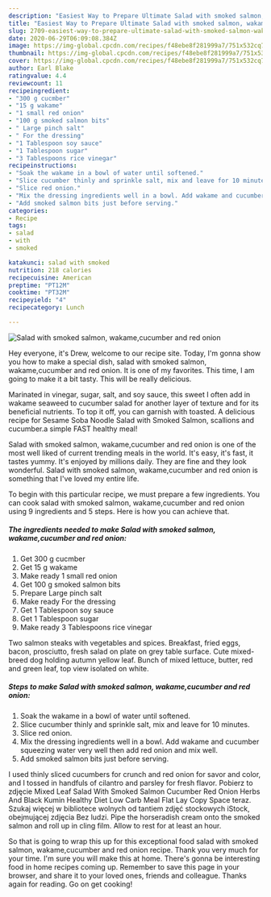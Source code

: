 ```yaml
---
description: "Easiest Way to Prepare Ultimate Salad with smoked salmon, wakame,cucumber and red onion"
title: "Easiest Way to Prepare Ultimate Salad with smoked salmon, wakame,cucumber and red onion"
slug: 2709-easiest-way-to-prepare-ultimate-salad-with-smoked-salmon-wakame-cucumber-and-red-onion
date: 2020-06-29T06:09:08.384Z
image: https://img-global.cpcdn.com/recipes/f48ebe8f281999a7/751x532cq70/salad-with-smoked-salmon-wakamecucumber-and-red-onion-recipe-main-photo.jpg
thumbnail: https://img-global.cpcdn.com/recipes/f48ebe8f281999a7/751x532cq70/salad-with-smoked-salmon-wakamecucumber-and-red-onion-recipe-main-photo.jpg
cover: https://img-global.cpcdn.com/recipes/f48ebe8f281999a7/751x532cq70/salad-with-smoked-salmon-wakamecucumber-and-red-onion-recipe-main-photo.jpg
author: Earl Blake
ratingvalue: 4.4
reviewcount: 11
recipeingredient:
- "300 g cucmber"
- "15 g wakame"
- "1 small red onion"
- "100 g smoked salmon bits"
- " Large pinch salt"
- " For the dressing"
- "1 Tablespoon soy sauce"
- "1 Tablespoon sugar"
- "3 Tablespoons rice vinegar"
recipeinstructions:
- "Soak the wakame in a bowl of water until softened."
- "Slice cucumber thinly and sprinkle salt, mix and leave for 10 minutes."
- "Slice red onion."
- "Mix the dressing ingredients well in a bowl. Add wakame and cucumber squeezing water very well then add red onion and mix well."
- "Add smoked salmon bits just before serving."
categories:
- Recipe
tags:
- salad
- with
- smoked

katakunci: salad with smoked 
nutrition: 218 calories
recipecuisine: American
preptime: "PT12M"
cooktime: "PT32M"
recipeyield: "4"
recipecategory: Lunch

---
```



![Salad with smoked salmon, wakame,cucumber and red onion](https://img-global.cpcdn.com/recipes/f48ebe8f281999a7/751x532cq70/salad-with-smoked-salmon-wakamecucumber-and-red-onion-recipe-main-photo.jpg)

Hey everyone, it's Drew, welcome to our recipe site. Today, I'm gonna show you how to make a special dish, salad with smoked salmon, wakame,cucumber and red onion. It is one of my favorites. This time, I am going to make it a bit tasty. This will be really delicious.

Marinated in vinegar, sugar, salt, and soy sauce, this sweet I often add in wakame seaweed to cucumber salad for another layer of texture and for its beneficial nutrients. To top it off, you can garnish with toasted. A delicious recipe for Sesame Soba Noodle Salad with Smoked Salmon, scallions and cucumber.a simple FAST healthy meal!

Salad with smoked salmon, wakame,cucumber and red onion is one of the most well liked of current trending meals in the world. It's easy, it's fast, it tastes yummy. It's enjoyed by millions daily. They are fine and they look wonderful. Salad with smoked salmon, wakame,cucumber and red onion is something that I've loved my entire life.


To begin with this particular recipe, we must prepare a few ingredients. You can cook salad with smoked salmon, wakame,cucumber and red onion using 9 ingredients and 5 steps. Here is how you can achieve that.

<!--inarticleads1-->

##### The ingredients needed to make Salad with smoked salmon, wakame,cucumber and red onion:

1. Get 300 g cucmber
1. Get 15 g wakame
1. Make ready 1 small red onion
1. Get 100 g smoked salmon bits
1. Prepare  Large pinch salt
1. Make ready  For the dressing
1. Get 1 Tablespoon soy sauce
1. Get 1 Tablespoon sugar
1. Make ready 3 Tablespoons rice vinegar


Two salmon steaks with vegetables and spices. Breakfast, fried eggs, bacon, prosciutto, fresh salad on plate on grey table surface. Cute mixed-breed dog holding autumn yellow leaf. Bunch of mixed lettuce, butter, red and green leaf, top view isolated on white. 

<!--inarticleads2-->

##### Steps to make Salad with smoked salmon, wakame,cucumber and red onion:

1. Soak the wakame in a bowl of water until softened.
1. Slice cucumber thinly and sprinkle salt, mix and leave for 10 minutes.
1. Slice red onion.
1. Mix the dressing ingredients well in a bowl. Add wakame and cucumber squeezing water very well then add red onion and mix well.
1. Add smoked salmon bits just before serving.


I used thinly sliced cucumbers for crunch and red onion for savor and color, and I tossed in handfuls of cilantro and parsley for fresh flavor. Pobierz to zdjęcie Mixed Leaf Salad With Smoked Salmon Cucumber Red Onion Herbs And Black Kumin Healthy Diet Low Carb Meal Flat Lay Copy Space teraz. Szukaj więcej w bibliotece wolnych od tantiem zdjęć stockowych iStock, obejmującej zdjęcia Bez ludzi. Pipe the horseradish cream onto the smoked salmon and roll up in cling film. Allow to rest for at least an hour. 

So that is going to wrap this up for this exceptional food salad with smoked salmon, wakame,cucumber and red onion recipe. Thank you very much for your time. I'm sure you will make this at home. There's gonna be interesting food in home recipes coming up. Remember to save this page in your browser, and share it to your loved ones, friends and colleague. Thanks again for reading. Go on get cooking!
